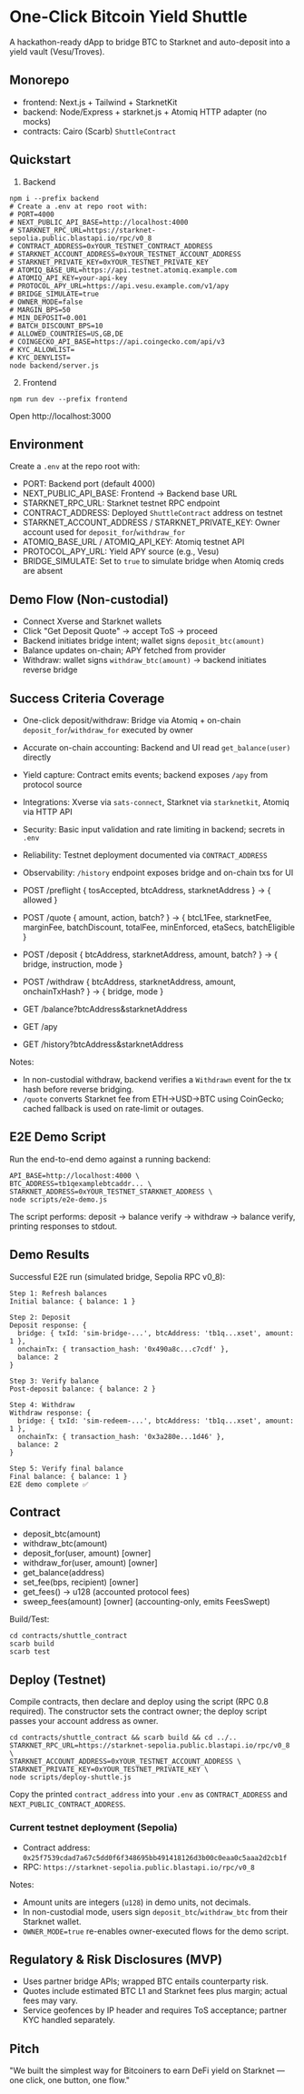 # One-Click Bitcoin Yield Shuttle

A hackathon-ready dApp to bridge BTC to Starknet and auto-deposit into a yield vault (Vesu/Troves).

## Monorepo
- frontend: Next.js + Tailwind + StarknetKit
- backend: Node/Express + starknet.js + Atomiq HTTP adapter (no mocks)
- contracts: Cairo (Scarb) `ShuttleContract`

## Quickstart

1) Backend
```
npm i --prefix backend
# Create a .env at repo root with:
# PORT=4000
# NEXT_PUBLIC_API_BASE=http://localhost:4000
# STARKNET_RPC_URL=https://starknet-sepolia.public.blastapi.io/rpc/v0_8
# CONTRACT_ADDRESS=0xYOUR_TESTNET_CONTRACT_ADDRESS
# STARKNET_ACCOUNT_ADDRESS=0xYOUR_TESTNET_ACCOUNT_ADDRESS
# STARKNET_PRIVATE_KEY=0xYOUR_TESTNET_PRIVATE_KEY
# ATOMIQ_BASE_URL=https://api.testnet.atomiq.example.com
# ATOMIQ_API_KEY=your-api-key
# PROTOCOL_APY_URL=https://api.vesu.example.com/v1/apy
# BRIDGE_SIMULATE=true
# OWNER_MODE=false
# MARGIN_BPS=50
# MIN_DEPOSIT=0.001
# BATCH_DISCOUNT_BPS=10
# ALLOWED_COUNTRIES=US,GB,DE
# COINGECKO_API_BASE=https://api.coingecko.com/api/v3
# KYC_ALLOWLIST=
# KYC_DENYLIST=
node backend/server.js
```

2) Frontend
```
npm run dev --prefix frontend
```

Open http://localhost:3000

## Environment

Create a `.env` at the repo root with:

- PORT: Backend port (default 4000)
- NEXT_PUBLIC_API_BASE: Frontend → Backend base URL
- STARKNET_RPC_URL: Starknet testnet RPC endpoint
- CONTRACT_ADDRESS: Deployed `ShuttleContract` address on testnet
- STARKNET_ACCOUNT_ADDRESS / STARKNET_PRIVATE_KEY: Owner account used for `deposit_for`/`withdraw_for`
- ATOMIQ_BASE_URL / ATOMIQ_API_KEY: Atomiq testnet API
- PROTOCOL_APY_URL: Yield APY source (e.g., Vesu)
- BRIDGE_SIMULATE: Set to `true` to simulate bridge when Atomiq creds are absent

## Demo Flow (Non-custodial)
- Connect Xverse and Starknet wallets
- Click "Get Deposit Quote" → accept ToS → proceed
- Backend initiates bridge intent; wallet signs `deposit_btc(amount)`
- Balance updates on-chain; APY fetched from provider
- Withdraw: wallet signs `withdraw_btc(amount)` → backend initiates reverse bridge

## Success Criteria Coverage

- One-click deposit/withdraw: Bridge via Atomiq + on-chain `deposit_for`/`withdraw_for` executed by owner
- Accurate on-chain accounting: Backend and UI read `get_balance(user)` directly
- Yield capture: Contract emits events; backend exposes `/apy` from protocol source
- Integrations: Xverse via `sats-connect`, Starknet via `starknetkit`, Atomiq via HTTP API
- Security: Basic input validation and rate limiting in backend; secrets in `.env`
- Reliability: Testnet deployment documented via `CONTRACT_ADDRESS`
- Observability: `/history` endpoint exposes bridge and on-chain txs for UI

- POST /preflight { tosAccepted, btcAddress, starknetAddress } → { allowed }
- POST /quote { amount, action, batch? } → { btcL1Fee, starknetFee, marginFee, batchDiscount, totalFee, minEnforced, etaSecs, batchEligible }
- POST /deposit { btcAddress, starknetAddress, amount, batch? } → { bridge, instruction, mode }
- POST /withdraw { btcAddress, starknetAddress, amount, onchainTxHash? } → { bridge, mode }
- GET /balance?btcAddress&starknetAddress
- GET /apy
- GET /history?btcAddress&starknetAddress

Notes:
- In non-custodial withdraw, backend verifies a `Withdrawn` event for the tx hash before reverse bridging.
- `/quote` converts Starknet fee from ETH→USD→BTC using CoinGecko; cached fallback is used on rate-limit or outages.

## E2E Demo Script

Run the end-to-end demo against a running backend:

```
API_BASE=http://localhost:4000 \
BTC_ADDRESS=tb1qexamplebtcaddr... \
STARKNET_ADDRESS=0xYOUR_TESTNET_STARKNET_ADDRESS \
node scripts/e2e-demo.js
```

The script performs: deposit → balance verify → withdraw → balance verify, printing responses to stdout.

## Demo Results

Successful E2E run (simulated bridge, Sepolia RPC v0_8):

```
Step 1: Refresh balances
Initial balance: { balance: 1 }

Step 2: Deposit
Deposit response: {
  bridge: { txId: 'sim-bridge-...', btcAddress: 'tb1q...xset', amount: 1 },
  onchainTx: { transaction_hash: '0x490a8c...c7cdf' },
  balance: 2
}

Step 3: Verify balance
Post-deposit balance: { balance: 2 }

Step 4: Withdraw
Withdraw response: {
  bridge: { txId: 'sim-redeem-...', btcAddress: 'tb1q...xset', amount: 1 },
  onchainTx: { transaction_hash: '0x3a280e...1d46' },
  balance: 2
}

Step 5: Verify final balance
Final balance: { balance: 1 }
E2E demo complete ✅
```

## Contract
- deposit_btc(amount)
- withdraw_btc(amount)
- deposit_for(user, amount) [owner]
- withdraw_for(user, amount) [owner]
- get_balance(address)
 - set_fee(bps, recipient) [owner]
 - get_fees() -> u128 (accounted protocol fees)
 - sweep_fees(amount) [owner] (accounting-only, emits FeesSwept)

Build/Test:
```
cd contracts/shuttle_contract
scarb build
scarb test
```

## Deploy (Testnet)

Compile contracts, then declare and deploy using the script (RPC 0.8 required). The constructor sets the contract owner; the deploy script passes your account address as owner.

```
cd contracts/shuttle_contract && scarb build && cd ../..
STARKNET_RPC_URL=https://starknet-sepolia.public.blastapi.io/rpc/v0_8 \
STARKNET_ACCOUNT_ADDRESS=0xYOUR_TESTNET_ACCOUNT_ADDRESS \
STARKNET_PRIVATE_KEY=0xYOUR_TESTNET_PRIVATE_KEY \
node scripts/deploy-shuttle.js
```

Copy the printed `contract_address` into your `.env` as `CONTRACT_ADDRESS` and `NEXT_PUBLIC_CONTRACT_ADDRESS`.

### Current testnet deployment (Sepolia)

- Contract address: `0x25f7539cdad7a67c5dd0f6f348695bb491418126d3b00c0eaa0c5aaa2d2cb1f`
- RPC: `https://starknet-sepolia.public.blastapi.io/rpc/v0_8`

Notes:
- Amount units are integers (`u128`) in demo units, not decimals.
- In non-custodial mode, users sign `deposit_btc`/`withdraw_btc` from their Starknet wallet.
- `OWNER_MODE=true` re-enables owner-executed flows for the demo script.

## Regulatory & Risk Disclosures (MVP)
- Uses partner bridge APIs; wrapped BTC entails counterparty risk.
- Quotes include estimated BTC L1 and Starknet fees plus margin; actual fees may vary.
- Service geofences by IP header and requires ToS acceptance; partner KYC handled separately.

## Pitch
"We built the simplest way for Bitcoiners to earn DeFi yield on Starknet — one click, one button, one flow."
